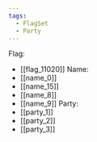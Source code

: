 ```yaml
---
tags:
  - FlagSet
  - Party
---
```

Flag:
- [[flag_11020]]
Name:
- [[name_0]]
- [[name_15]]
- [[name_8]]
- [[name_9]]
Party:
- [[party_1]]
- [[party_2]]
- [[party_3]]

